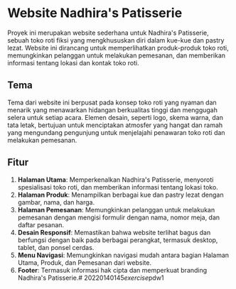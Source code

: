 # Website Nadhira's Patisserie

Proyek ini merupakan website sederhana untuk Nadhira's Patisserie, sebuah toko roti fiksi yang mengkhususkan diri dalam kue-kue dan pastry lezat. Website ini dirancang untuk memperlihatkan produk-produk toko roti, memungkinkan pelanggan untuk melakukan pemesanan, dan memberikan informasi tentang lokasi dan kontak toko roti.

## Tema

Tema dari website ini berpusat pada konsep toko roti yang nyaman dan menarik yang menawarkan hidangan berkualitas tinggi dan menggugah selera untuk setiap acara. Elemen desain, seperti logo, skema warna, dan tata letak, bertujuan untuk menciptakan atmosfer yang hangat dan ramah yang mengundang pengunjung untuk menjelajahi penawaran toko roti dan melakukan pemesanan.

## Fitur

1. **Halaman Utama**: Memperkenalkan Nadhira's Patisserie, menyoroti spesialisasi toko roti, dan memberikan informasi tentang lokasi toko.
2. **Halaman Produk**: Menampilkan berbagai kue dan pastry lezat dengan gambar, nama, dan harga.
3. **Halaman Pemesanan**: Memungkinkan pelanggan untuk melakukan pemesanan dengan mengisi formulir dengan nama, nomor meja, dan daftar pesanan.
4. **Desain Responsif**: Memastikan bahwa website terlihat bagus dan berfungsi dengan baik pada berbagai perangkat, termasuk desktop, tablet, dan ponsel cerdas.
5. **Menu Navigasi**: Memungkinkan navigasi mudah antara bagian Halaman Utama, Produk, dan Pemesanan dari website.
6. **Footer**: Termasuk informasi hak cipta dan memperkuat branding Nadhira's Patisserie.#   2 0 2 2 0 1 4 0 1 4 5 _ e x e r c i s e _ p d w 1  
 